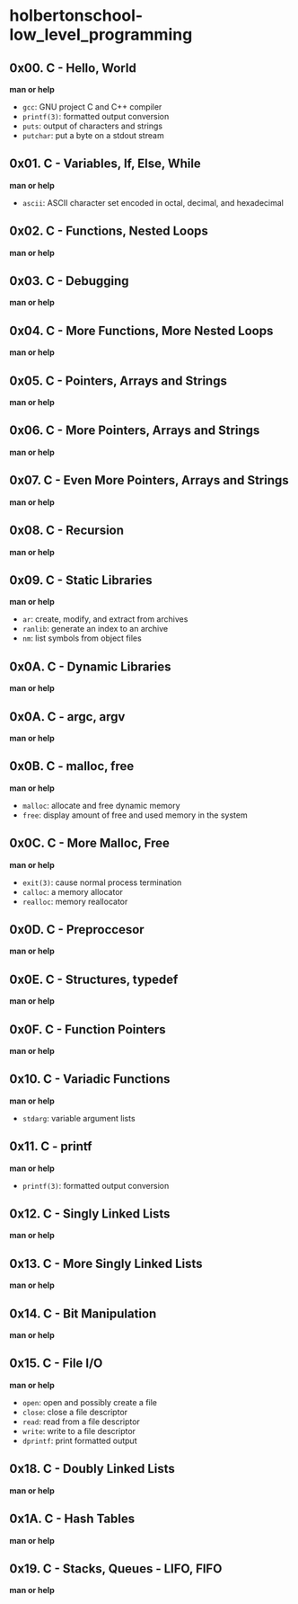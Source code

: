 # holbertonschool-low_level_programming
   
## 0x00. C - Hello, World  
   
**man or help**  
   
- `gcc`: GNU project C and C++ compiler  
- `printf(3)`: formatted output conversion  
- `puts`: output of characters and strings  
- `putchar`: put a byte on a stdout stream  
   
## 0x01. C - Variables, If, Else, While  
   
**man or help**  
   
- `ascii`: ASCII character set encoded in octal, decimal, and hexadecimal 
   
## 0x02. C - Functions, Nested Loops  
   
**man or help**  
   
## 0x03. C - Debugging  
   
**man or help**  
   
## 0x04. C - More Functions, More Nested Loops  
   
**man or help**  
  
## 0x05. C - Pointers, Arrays and Strings  
  
**man or help**  
   
## 0x06. C - More Pointers, Arrays and Strings  
  
**man or help**  
   
## 0x07. C - Even More Pointers, Arrays and Strings  
  
**man or help**  
  
## 0x08. C - Recursion  
  
**man or help**  
   
## 0x09. C - Static Libraries  
  
**man or help**  
  
- `ar`: create, modify, and extract from archives  
- `ranlib`: generate an index to an archive  
- `nm`: list symbols from object files  
  
## 0x0A. C - Dynamic Libraries  
  
**man or help**  
  
## 0x0A. C - argc, argv  
  
**man or help**   
  
## 0x0B. C - malloc, free  
  
**man or help**  
  
- `malloc`: allocate and free dynamic memory  
- `free`: display amount of free and used memory in the system  
  
## 0x0C. C - More Malloc, Free  
  
**man or help**  
  
- `exit(3)`: cause normal process termination  
- `calloc`: a memory allocator  
- `realloc`: memory reallocator  
   
## 0x0D. C - Preproccesor  
  
**man or help**  
  
## 0x0E. C - Structures, typedef  
  
**man or help**  
  
## 0x0F. C - Function Pointers  
  
**man or help**  
  
## 0x10. C - Variadic Functions  
  
**man or help** 
  
- `stdarg`: variable argument lists 
  
## 0x11. C - printf  
  
**man or help**  
  
- `printf(3)`: formatted output conversion   
  
## 0x12. C - Singly Linked Lists  
  
**man or help**  
  
## 0x13. C - More Singly Linked Lists  
  
**man or help**  
  
## 0x14. C - Bit Manipulation  
  
**man or help**  
  
## 0x15. C - File I/O  
  
**man or help**  
  
- `open`: open and possibly create a file  
- `close`: close a file descriptor  
- `read`: read from a file descriptor  
- `write`: write to a file descriptor  
- `dprintf`: print formatted output  
  
## 0x18. C - Doubly Linked Lists  
  
**man or help**  
  
## 0x1A. C - Hash Tables  
  
**man or help**  
  
## 0x19. C - Stacks, Queues - LIFO, FIFO  
  
**man or help**      
